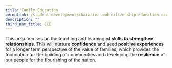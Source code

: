 ```yaml
---
title: Family Education
permalink: /student-development/character-and-citizenship-education-cce/family-education/
description: ""
third_nav_title: CCE
---
```

This area focuses on the teaching and learning of **skills to strengthen relationships**. This will nurture **confidence** and seed **positive experiences** for a longer term perspective of the value of families, which provides the foundation for the building of communities and developing the **resilience** of our people for the flourishing of the nation. 

